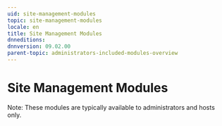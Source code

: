 ```yaml
---
uid: site-management-modules
topic: site-management-modules
locale: en
title: Site Management Modules
dnneditions: 
dnnversion: 09.02.00
parent-topic: administrators-included-modules-overview
---
```


# Site Management Modules

Note: These modules are typically available to administrators and hosts only.